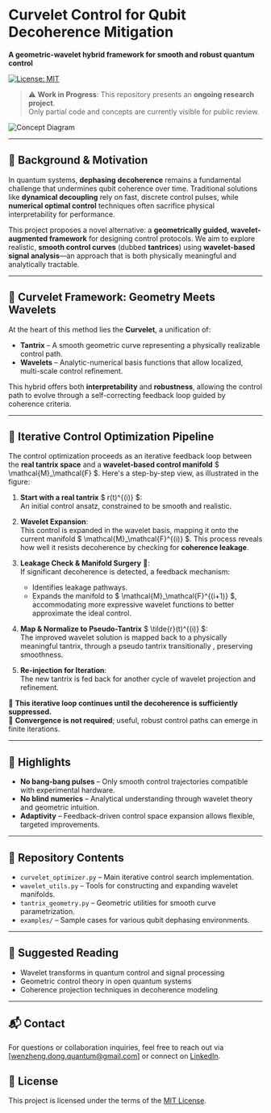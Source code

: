 # Curvelet Control for Qubit Decoherence Mitigation

**A geometric-wavelet hybrid framework for smooth and robust quantum control**

[![License: MIT](https://img.shields.io/badge/License-MIT-blue.svg)](./LICENSE)

> ⚠️ **Work in Progress**: This repository presents an **ongoing research project**.  
> Only partial code and concepts are currently visible for public review.


![Concept Diagram](https://i.imgur.com/nL9P1ot.png)

---

## 🧠 Background & Motivation

In quantum systems, **dephasing decoherence** remains a fundamental challenge that undermines qubit coherence over time. Traditional solutions like **dynamical decoupling** rely on fast, discrete control pulses, while **numerical optimal control** techniques often sacrifice physical interpretability for performance.

This project proposes a novel alternative: a **geometrically guided, wavelet-augmented framework** for designing control protocols. We aim to explore realistic, **smooth control curves** (dubbed **tantrices**) using **wavelet-based signal analysis**—an approach that is both physically meaningful and analytically tractable.

---

## 🔁 Curvelet Framework: Geometry Meets Wavelets

At the heart of this method lies the **Curvelet**, a unification of:

- **Tantrix** – A smooth geometric curve representing a physically realizable control path.
- **Wavelets** – Analytic-numerical basis functions that allow localized, multi-scale control refinement.

This hybrid offers both **interpretability** and **robustness**, allowing the control path to evolve through a self-correcting feedback loop guided by coherence criteria.

---

## 🔧 Iterative Control Optimization Pipeline

The control optimization proceeds as an iterative feedback loop between the **real tantrix space** and a **wavelet-based control manifold** $ \mathcal{M}_\mathcal{F} $. Here's a step-by-step view, as illustrated in the figure:

1. **Start with a real tantrix** $ r(t)^{(i)} $:  
   An initial control ansatz, constrained to be smooth and realistic.

2. **Wavelet Expansion**:  
   This control is expanded in the wavelet basis, mapping it onto the current manifold $ \mathcal{M}_\mathcal{F}^{(i)} $. This process reveals how well it resists decoherence by checking for **coherence leakage**.

3. **Leakage Check & Manifold Surgery** 🤖:  
   If significant decoherence is detected, a feedback mechanism:
   - Identifies leakage pathways.
   - Expands the manifold to $ \mathcal{M}_\mathcal{F}^{(i+1)} $, accommodating more expressive wavelet functions to better approximate the ideal control.

4. **Map & Normalize to Pseudo-Tantrix** $ \tilde{r}(t)^{(i)} $:  
   The improved wavelet solution is mapped back to a physically meaningful tantrix, through a pseudo tantrix transitionally , preserving smoothness.

5. **Re-injection for Iteration**:  
   The new tantrix is fed back for another cycle of wavelet projection and refinement.

🔁 **This iterative loop continues until the decoherence is sufficiently suppressed.**  
🧠 **Convergence is not required**; useful, robust control paths can emerge in finite iterations.

---

## 📌 Highlights

- **No bang-bang pulses** – Only smooth control trajectories compatible with experimental hardware.
- **No blind numerics** – Analytical understanding through wavelet theory and geometric intuition.
- **Adaptivity** – Feedback-driven control space expansion allows flexible, targeted improvements.

---

## 📂 Repository Contents

- `curvelet_optimizer.py` – Main iterative control search implementation.
- `wavelet_utils.py` – Tools for constructing and expanding wavelet manifolds.
- `tantrix_geometry.py` – Geometric utilities for smooth curve parametrization.
- `examples/` – Sample cases for various qubit dephasing environments.

---

## 📖 Suggested Reading

- Wavelet transforms in quantum control and signal processing  
- Geometric control theory in open quantum systems  
- Coherence projection techniques in decoherence modeling

---

## 📬 Contact

For questions or collaboration inquiries, feel free to reach out via [wenzheng.dong.quantum@gmail.com] or connect on [LinkedIn](https://www.linkedin.com/in/wenzheng-dong).


## 📄 License

This project is licensed under the terms of the [MIT License](./LICENSE).

